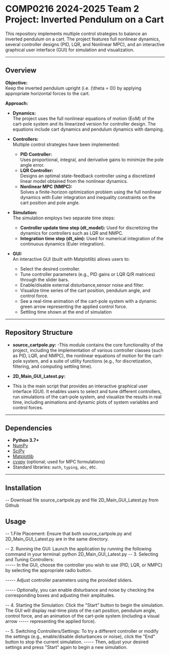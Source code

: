# COMP0216 2024-2025 Team 2 Project: Inverted Pendulum on a Cart
 
 This repository implements multiple control strategies to balance an inverted pendulum on a cart. The project features full nonlinear dynamics, several controller designs (PID, LQR, and Nonlinear MPC), and an interactive graphical user interface (GUI) for simulation and visualization.
 
 ---
 
 ## Overview
 
 **Objective:**  
 Keep the inverted pendulum upright (i.e. \(\theta = 0\)) by applying appropriate horizontal forces to the cart.
 
 **Approach:**  
 - **Dynamics:**  
   The project uses the full nonlinear equations of motion (EoM) of the cart-pole system and its linearized version for controller design. The equations include cart dynamics and pendulum dynamics with damping.
   
 - **Controllers:**  
   Multiple control strategies have been implemented:
   - **PID Controller:**  
     Uses proportional, integral, and derivative gains to minimize the pole angle error.
   - **LQR Controller:**  
     Designs an optimal state-feedback controller using a discretized linear model obtained from the nonlinear dynamics.
   - **Nonlinear MPC (NMPC):**  
     Solves a finite-horizon optimization problem using the full nonlinear dynamics with Euler integration and inequality constraints on the cart position and pole angle.
   
 - **Simulation:**  
   The simulation employs two separate time steps:
   - **Controller update time step (dt_model):** Used for discretizing the dynamics for controllers such as LQR and NMPC.
   - **Integration time step (dt_sim):** Used for numerical integration of the continuous dynamics (Euler integration).
 
 - **GUI:**  
   An interactive GUI (built with Matplotlib) allows users to:
   - Select the desired controller.
   - Tune controller parameters (e.g., PID gains or LQR Q/R matrices) through the slider bars.
   - Enable/disable external disturbance,sensor noise and filter.
   - Visualize time series of the cart position, pendulum angle, and control force.
   - See a real-time animation of the cart-pole system with a dynamic green arrow representing the applied control force.
   - Settling time shown at the end of simulation
 
 ---
 
 ## Repository Structure
 
 - **source_cartpole.py:** 
 -This module contains the core functionality of the project, including the implementation of various controller classes (such as PID, LQR, and NMPC), the nonlinear equations of motion for the cart-pole system, and a suite of utility functions (e.g., for discretization, filtering, and computing settling time).
 
 - **2D_Main_GUI_Latest.py:**
 - This is the main script that provides an interactive graphical user interface (GUI). It enables users to select and tune different controllers, run simulations of the cart-pole system, and visualize the results in real time, including animations and dynamic plots of system variables and control forces.
 
 
 ---
 
 ## Dependencies
 
 - **Python 3.7+**
 - [NumPy](https://numpy.org/)
 - [SciPy](https://www.scipy.org/)
 - [Matplotlib](https://matplotlib.org/)
 - [cvxpy](https://www.cvxpy.org/) (optional; used for MPC formulations)
 - Standard libraries: `math`, `typing`, `abc`, etc.
 
 ---
 
 ## Installation
 
 -- Download file source_cartpole.py and file 2D_Main_GUI_Latest.py from Github
 
 ## Usage
 
 -- 1.File Placement:  Ensure that both source_cartpole.py and 2D_Main_GUI_Latest.py are in the same directory.
 
 -- 2. Running the GUI:  Launch the application by running the following command in your terminal: 
       python 2D_Main_GUI_Latest.py
 -- 3. Selecting and Tuning Controllers:  
 ----- In the GUI, choose the controller you wish to use (PID, LQR, or NMPC) by selecting the appropriate radio button.
 
 ----- Adjust controller parameters using the provided sliders.
 
 ----- Optionally, you can enable disturbance and noise by checking the corresponding boxes and adjusting their amplitudes.
 
 -- 4. Starting the Simulation:  Click the "Start" button to begin the simulation. The GUI will display real-time plots of the cart position, pendulum angle, control force, and an animation of the cart-pole system (including a visual arrow ----- representing the applied force).
 
 -- 5. Switching Controllers/Settings:  To try a different controller or modify the settings (e.g., enable/disable disturbances or noise), click the "End" button to stop the current simulation.
 ----- Then, adjust your desired settings and press "Start" again to begin a new simulation.
 
